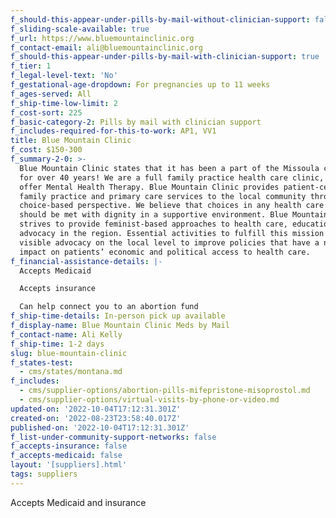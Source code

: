 ```yaml
---
f_should-this-appear-under-pills-by-mail-without-clinician-support: false
f_sliding-scale-available: true
f_url: https://www.bluemountainclinic.org
f_contact-email: ali@bluemountainclinic.org
f_should-this-appear-under-pills-by-mail-with-clinician-support: true
f_tier: 1
f_legal-level-text: 'No'
f_gestational-age-dropdown: For pregnancies up to 11 weeks
f_ages-served: All
f_ship-time-low-limit: 2
f_cost-sort: 225
f_basic-category-2: Pills by mail with clinician support
f_includes-required-for-this-to-work: AP1, VV1
title: Blue Mountain Clinic
f_cost: $150-300
f_summary-2-0: >-
  Blue Mountain Clinic states that it has been a part of the Missoula community
  for over 40 years! We are a full family practice health care clinic, and also
  offer Mental Health Therapy. Blue Mountain Clinic provides patient-centered,
  family practice and primary care services to the local community through a
  choice-based perspective. We believe that choices in any health care decision
  should be met with dignity in a supportive environment. Blue Mountain Clinic
  strives to provide feminist-based approaches to health care, education, and
  advocacy in the region. Essential activities to fulfill this mission require
  visible advocacy on the local level to improve policies that have a negative
  impact on patients’ economic and political access to health care.
f_financial-assistance-details: |-
  Accepts Medicaid

  Accepts insurance

  Can help connect you to an abortion fund
f_ship-time-details: In-person pick up available
f_display-name: Blue Mountain Clinic Meds by Mail
f_contact-name: Ali Kelly
f_ship-time: 1-2 days
slug: blue-mountain-clinic
f_states-test:
  - cms/states/montana.md
f_includes:
  - cms/supplier-options/abortion-pills-mifepristone-misoprostol.md
  - cms/supplier-options/virtual-visits-by-phone-or-video.md
updated-on: '2022-10-04T17:12:31.301Z'
created-on: '2022-08-23T23:58:40.017Z'
published-on: '2022-10-04T17:12:31.301Z'
f_list-under-community-support-networks: false
f_accepts-insurance: false
f_accepts-medicaid: false
layout: '[suppliers].html'
tags: suppliers
---
```


Accepts Medicaid and insurance
